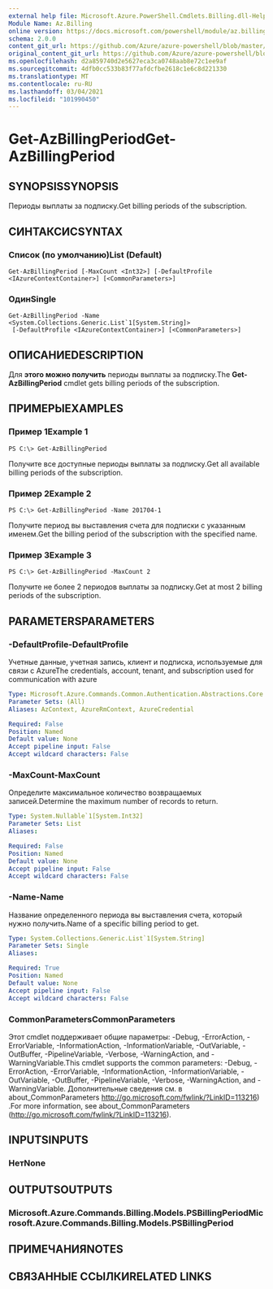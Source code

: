 ```yaml
---
external help file: Microsoft.Azure.PowerShell.Cmdlets.Billing.dll-Help.xml
Module Name: Az.Billing
online version: https://docs.microsoft.com/powershell/module/az.billing/get-azbillingperiod
schema: 2.0.0
content_git_url: https://github.com/Azure/azure-powershell/blob/master/src/Billing/Billing/help/Get-AzBillingPeriod.md
original_content_git_url: https://github.com/Azure/azure-powershell/blob/master/src/Billing/Billing/help/Get-AzBillingPeriod.md
ms.openlocfilehash: d2a859740d2e5627eca3ca0748aab8e72c1ee9af
ms.sourcegitcommit: 4dfb0cc533b83f77afdcfbe2618c1e6c8d221330
ms.translationtype: MT
ms.contentlocale: ru-RU
ms.lasthandoff: 03/04/2021
ms.locfileid: "101990450"
---
```

# <span data-ttu-id="72b19-101">Get-AzBillingPeriod</span><span class="sxs-lookup"><span data-stu-id="72b19-101">Get-AzBillingPeriod</span></span>

## <span data-ttu-id="72b19-102">SYNOPSIS</span><span class="sxs-lookup"><span data-stu-id="72b19-102">SYNOPSIS</span></span>
<span data-ttu-id="72b19-103">Периоды выплаты за подписку.</span><span class="sxs-lookup"><span data-stu-id="72b19-103">Get billing periods of the subscription.</span></span>

## <span data-ttu-id="72b19-104">СИНТАКСИС</span><span class="sxs-lookup"><span data-stu-id="72b19-104">SYNTAX</span></span>

### <span data-ttu-id="72b19-105">Список (по умолчанию)</span><span class="sxs-lookup"><span data-stu-id="72b19-105">List (Default)</span></span>
```
Get-AzBillingPeriod [-MaxCount <Int32>] [-DefaultProfile <IAzureContextContainer>] [<CommonParameters>]
```

### <span data-ttu-id="72b19-106">Один</span><span class="sxs-lookup"><span data-stu-id="72b19-106">Single</span></span>
```
Get-AzBillingPeriod -Name <System.Collections.Generic.List`1[System.String]>
 [-DefaultProfile <IAzureContextContainer>] [<CommonParameters>]
```

## <span data-ttu-id="72b19-107">ОПИСАНИЕ</span><span class="sxs-lookup"><span data-stu-id="72b19-107">DESCRIPTION</span></span>
<span data-ttu-id="72b19-108">Для **этого можно получить** периоды выплаты за подписку.</span><span class="sxs-lookup"><span data-stu-id="72b19-108">The **Get-AzBillingPeriod** cmdlet gets billing periods of the subscription.</span></span>

## <span data-ttu-id="72b19-109">ПРИМЕРЫ</span><span class="sxs-lookup"><span data-stu-id="72b19-109">EXAMPLES</span></span>

### <span data-ttu-id="72b19-110">Пример 1</span><span class="sxs-lookup"><span data-stu-id="72b19-110">Example 1</span></span>
```
PS C:\> Get-AzBillingPeriod
```

<span data-ttu-id="72b19-111">Получите все доступные периоды выплаты за подписку.</span><span class="sxs-lookup"><span data-stu-id="72b19-111">Get all available billing periods of the subscription.</span></span>

### <span data-ttu-id="72b19-112">Пример 2</span><span class="sxs-lookup"><span data-stu-id="72b19-112">Example 2</span></span>
```
PS C:\> Get-AzBillingPeriod -Name 201704-1
```

<span data-ttu-id="72b19-113">Получите период вы выставления счета для подписки с указанным именем.</span><span class="sxs-lookup"><span data-stu-id="72b19-113">Get the billing period of the subscription with the specified name.</span></span>

### <span data-ttu-id="72b19-114">Пример 3</span><span class="sxs-lookup"><span data-stu-id="72b19-114">Example 3</span></span>
```
PS C:\> Get-AzBillingPeriod -MaxCount 2
```

<span data-ttu-id="72b19-115">Получите не более 2 периодов выплаты за подписку.</span><span class="sxs-lookup"><span data-stu-id="72b19-115">Get at most 2 billing periods of the subscription.</span></span>

## <span data-ttu-id="72b19-116">PARAMETERS</span><span class="sxs-lookup"><span data-stu-id="72b19-116">PARAMETERS</span></span>

### <span data-ttu-id="72b19-117">-DefaultProfile</span><span class="sxs-lookup"><span data-stu-id="72b19-117">-DefaultProfile</span></span>
<span data-ttu-id="72b19-118">Учетные данные, учетная запись, клиент и подписка, используемые для связи с Azure</span><span class="sxs-lookup"><span data-stu-id="72b19-118">The credentials, account, tenant, and subscription used for communication with azure</span></span>

```yaml
Type: Microsoft.Azure.Commands.Common.Authentication.Abstractions.Core.IAzureContextContainer
Parameter Sets: (All)
Aliases: AzContext, AzureRmContext, AzureCredential

Required: False
Position: Named
Default value: None
Accept pipeline input: False
Accept wildcard characters: False
```

### <span data-ttu-id="72b19-119">-MaxCount</span><span class="sxs-lookup"><span data-stu-id="72b19-119">-MaxCount</span></span>
<span data-ttu-id="72b19-120">Определите максимальное количество возвращаемых записей.</span><span class="sxs-lookup"><span data-stu-id="72b19-120">Determine the maximum number of records to return.</span></span>

```yaml
Type: System.Nullable`1[System.Int32]
Parameter Sets: List
Aliases:

Required: False
Position: Named
Default value: None
Accept pipeline input: False
Accept wildcard characters: False
```

### <span data-ttu-id="72b19-121">-Name</span><span class="sxs-lookup"><span data-stu-id="72b19-121">-Name</span></span>
<span data-ttu-id="72b19-122">Название определенного периода вы выставления счета, который нужно получить.</span><span class="sxs-lookup"><span data-stu-id="72b19-122">Name of a specific billing period to get.</span></span>

```yaml
Type: System.Collections.Generic.List`1[System.String]
Parameter Sets: Single
Aliases:

Required: True
Position: Named
Default value: None
Accept pipeline input: False
Accept wildcard characters: False
```

### <span data-ttu-id="72b19-123">CommonParameters</span><span class="sxs-lookup"><span data-stu-id="72b19-123">CommonParameters</span></span>
<span data-ttu-id="72b19-124">Этот cmdlet поддерживает общие параметры: -Debug, -ErrorAction, -ErrorVariable, -InformationAction, -InformationVariable, -OutVariable, -OutBuffer, -PipelineVariable, -Verbose, -WarningAction, and -WarningVariable.</span><span class="sxs-lookup"><span data-stu-id="72b19-124">This cmdlet supports the common parameters: -Debug, -ErrorAction, -ErrorVariable, -InformationAction, -InformationVariable, -OutVariable, -OutBuffer, -PipelineVariable, -Verbose, -WarningAction, and -WarningVariable.</span></span> <span data-ttu-id="72b19-125">Дополнительные сведения см. в about_CommonParameters http://go.microsoft.com/fwlink/?LinkID=113216) .</span><span class="sxs-lookup"><span data-stu-id="72b19-125">For more information, see about_CommonParameters (http://go.microsoft.com/fwlink/?LinkID=113216).</span></span>

## <span data-ttu-id="72b19-126">INPUTS</span><span class="sxs-lookup"><span data-stu-id="72b19-126">INPUTS</span></span>

### <span data-ttu-id="72b19-127">Нет</span><span class="sxs-lookup"><span data-stu-id="72b19-127">None</span></span>

## <span data-ttu-id="72b19-128">OUTPUTS</span><span class="sxs-lookup"><span data-stu-id="72b19-128">OUTPUTS</span></span>

### <span data-ttu-id="72b19-129">Microsoft.Azure.Commands.Billing.Models.PSBillingPeriod</span><span class="sxs-lookup"><span data-stu-id="72b19-129">Microsoft.Azure.Commands.Billing.Models.PSBillingPeriod</span></span>

## <span data-ttu-id="72b19-130">ПРИМЕЧАНИЯ</span><span class="sxs-lookup"><span data-stu-id="72b19-130">NOTES</span></span>

## <span data-ttu-id="72b19-131">СВЯЗАННЫЕ ССЫЛКИ</span><span class="sxs-lookup"><span data-stu-id="72b19-131">RELATED LINKS</span></span>

